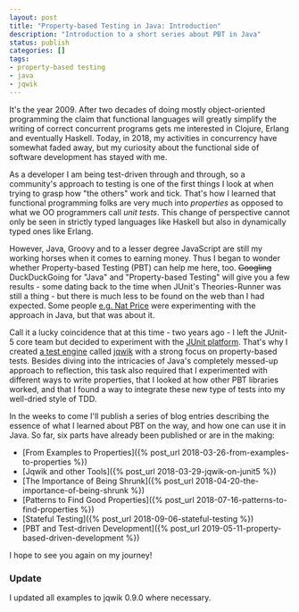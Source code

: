 ```yaml
---
layout: post
title: "Property-based Testing in Java: Introduction"
description: "Introduction to a short series about PBT in Java"
status: publish
categories: []
tags:
- property-based testing
- java
- jqwik
---
```

It's the year 2009. After two decades of doing mostly object-oriented programming
the claim that functional languages will greatly simplify the writing of correct concurrent
programs gets me interested in Clojure, Erlang and eventually Haskell.
Today, in 2018, my activities in concurrency have somewhat faded away,
but my curiosity about the functional side of software development has stayed with me.

As a developer I am being test-driven through and through, so a community's
approach to testing is one of the first things I look at
when trying to grasp how "the others" work and tick.
That's how I learned that functional programming folks are very much into
_properties_ as opposed to what we OO programmers call _unit tests_.
This change of perspective cannot only be seen in strictly typed languages like Haskell
but also in dynamically typed ones like Erlang.

However, Java, Groovy and to a lesser degree JavaScript are still my working horses
when it comes to earning money. Thus I began to wonder whether Property-based Testing (PBT)
can help me here, too. ~~Googling~~ DuckDuckGoing for "Java" and
"Property-based Testing" will give you a few results - some dating back to the time
when JUnit's Theories-Runner was still a thing - but there is much less
to be found on the web than I had expected. Some people
[e.g. Nat Price](https://semaphoreci.com/community/tutorials/diamond-kata-tdd-with-only-property-based-tests)
were experimenting with the approach in Java, but that was about it.

Call it a lucky coincidence that at this time - two years ago -
I left the JUnit-5 core team but decided to experiment with the
[JUnit platform](https://junit.org/junit5/docs/current/user-guide/#overview-what-is-junit-5).
That's why I created
[a test engine](https://blog.johanneslink.net/2017/04/10/jqwik-junit5-test-engine-alternative/)
called [jqwik](https://jqwik.net) with a strong focus on property-based tests.
Besides diving into the intricacies of Java's completely messed-up approach
to reflection, this task also required that I experimented with different ways
to write properties, that I looked at how other PBT libraries worked, and that
I found a way to integrate these new type of tests into my well-dried style
of TDD.

In the weeks to come I'll publish a series of blog entries describing the essence of what I
learned about PBT on the way, and how one can use it in Java. So far, six parts have
already been published or are in the making:

- [From Examples to Properties]({% post_url 2018-03-26-from-examples-to-properties %})
- [Jqwik and other Tools]({% post_url 2018-03-29-jqwik-on-junit5 %})
- [The Importance of Being Shrunk]({% post_url 2018-04-20-the-importance-of-being-shrunk %})
- [Patterns to Find Good Properties]({% post_url 2018-07-16-patterns-to-find-properties %})
- [Stateful Testing]({% post_url 2018-09-06-stateful-testing %})
- [PBT and Test-driven Development]({% post_url 2019-05-11-property-based-driven-development %})

I hope to see you again on my journey!

### Update

I updated all examples to jqwik 0.9.0 where necessary.
